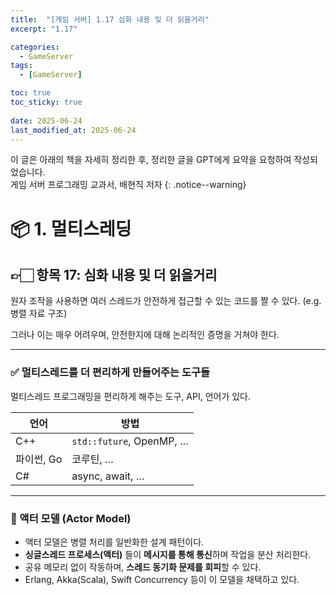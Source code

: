 ```yaml
---
title:  "[게임 서버] 1.17 심화 내용 및 더 읽을거리"
excerpt: "1.17"

categories:
  - GameServer
tags:
  - [GameServer]

toc: true
toc_sticky: true
 
date: 2025-06-24
last_modified_at: 2025-06-24
---
```

이 글은 아래의 책을 자세히 정리한 후, 정리한 글을 GPT에게 요약을 요청하여 작성되었습니다.  
게임 서버 프로그래밍 교과서, 배현직 저자
{: .notice--warning}

# 📦 1. 멀티스레딩
## 👉🏻 항목 17: 심화 내용 및 더 읽을거리

원자 조작을 사용하면 여러 스레드가 안전하게 접근할 수 있는 코드를 짤 수 있다. (e.g. 병렬 자료 구조)

그러나 이는 매우 어려우며, 안전한지에 대해 논리적인 증명을 거쳐야 한다.

---

### ✅ 멀티스레드를 더 편리하게 만들어주는 도구들

멀티스레드 프로그래밍을 편리하게 해주는 도구, API, 언어가 있다.

| 언어 | 방법 |
| --- | --- |
| C++ | `std::future`, OpenMP, … |
| 파이썬, Go | 코루틴, … |
| C# | async, await, … |

---

### 🧱 액터 모델 (Actor Model)

- 액터 모델은 병렬 처리를 일반화한 설계 패턴이다.
- **싱글스레드 프로세스(액터)** 들이 **메시지를 통해 통신**하며 작업을 분산 처리한다.
- 공유 메모리 없이 작동하며, **스레드 동기화 문제를 회피**할 수 있다.
- Erlang, Akka(Scala), Swift Concurrency 등이 이 모델을 채택하고 있다.